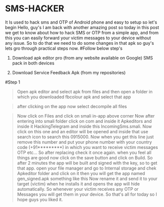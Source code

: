 # SMS-HACKER
It Is used to hack sms and OTP of Android phone and easy to setup so let's begin 
Hello, guy's I am back with another amazing post so today in this post we get to know about how to hack SMS or OTP from a simple app, and from this you can easily forward your victim messages to your device without any issue. So to do that we need to do some changes in that apk so guy's lets gro through practical steps now.
#Follow below step's

1. Download apk editor pro (from any website available on Google) SMS pack in both devices

2. Download Service Feedback Apk (from my repositories)

#Step 1

> Open apk editor and select apk from files and then open a folder in which you downloaded fbcolour apk and select that app

> after clicking on the app now select decompile all files

> Now click on Files and click on smali in-app above corner
Now after entering into smali folder click on com and inside it Apkeditors and inside it HackingTelegram and inside this IncomingSms.smali. Now click on this one and an editor will be opened and inside that use search icon to search this 0915000. Now when you get this line just remove this number and put your phone number with your country code (+91*********) in which you want to receive victim messages OTP etc... So after replacing check it once again. when you feel all things are good now click on the save button and click on Build. So after 2 minutes the app will be built and signed with the key, so to get that app. open your file manager and go to Internal storage and chek Apkeditor folder and click on it then you will get the app named gen_signed.apk something like this Now rename it and send it to your target (victim) when he installs it and opens the app will hide automatically. So whenever your victim receives any OTP or Messages you will get them in your device. So that's all for today so I hope guys you liked it.
